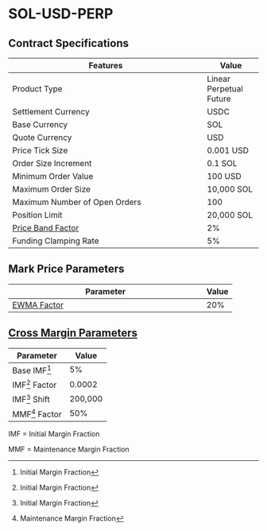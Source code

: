 # SOL-USD-PERP

## Contract Specifications

<table><thead><tr><th width="375.91797556719024">Features</th><th>Value</th></tr></thead><tbody><tr><td>Product Type</td><td>Linear Perpetual Future</td></tr><tr><td>Settlement Currency</td><td>USDC</td></tr><tr><td>Base Currency</td><td>SOL</td></tr><tr><td>Quote Currency</td><td>USD</td></tr><tr><td>Price Tick Size</td><td>0.001 USD</td></tr><tr><td>Order Size Increment</td><td>0.1 SOL</td></tr><tr><td>Minimum Order Value</td><td>100 USD</td></tr><tr><td>Maximum Order Size</td><td>10,000 SOL</td></tr><tr><td>Maximum Number of Open Orders</td><td>100</td></tr><tr><td>Position Limit</td><td>20,000 SOL</td></tr><tr><td><a href="https://docs.paradex.trade/risk-system/price-bands">Price Band Factor</a></td><td>2%</td></tr><tr><td>Funding Clamping Rate</td><td>5%</td></tr></tbody></table>

## Mark Price Parameters

<table><thead><tr><th width="375">Parameter</th><th>Value</th></tr></thead><tbody><tr><td><a href="../../../risk-system/mark-price-calculation.md#funding-rate-formula">EWMA Factor</a></td><td>20%</td></tr></tbody></table>

## [Cross Margin Parameters](../../../risk-system/cross-margin-requirement.md#margin-fractions)

| Parameter      | Value   |
| -------------- | ------- |
| Base IMF[^1]   | 5%      |
| IMF[^2] Factor | 0.0002  |
| IMF[^3] Shift  | 200,000 |
| MMF[^4] Factor | 50%     |

IMF = Initial Margin Fraction

MMF = Maintenance Margin Fraction

[^1]: Initial Margin Fraction

[^2]: Initial Margin Fraction

[^3]: Initial Margin Fraction

[^4]: Maintenance Margin Fraction
